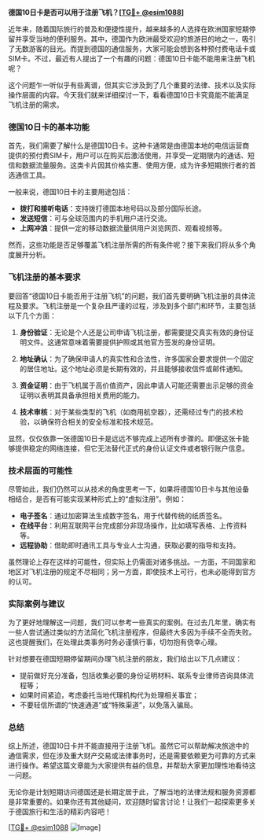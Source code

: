 **德国10日卡是否可以用于注册飞机？[[TG💪+ @esim1088](https://t.me/s/esim1088)]**

近年来，随着国际旅行的普及和便捷性提升，越来越多的人选择在欧洲国家短期停留并享受当地的便利服务。其中，德国作为欧洲最受欢迎的旅游目的地之一，吸引了无数游客的目光。而提到德国的通信服务，大家可能会想到各种预付费电话卡或SIM卡。不过，最近有人提出了一个有趣的问题：德国10日卡能不能用来注册飞机呢？

这个问题乍一听似乎有些离谱，但其实它涉及到了几个重要的法律、技术以及实际操作层面的内容。今天我们就来详细探讨一下，看看德国10日卡究竟能不能满足飞机注册的需求。

### 德国10日卡的基本功能

首先，我们需要了解什么是德国10日卡。这种卡通常是由德国本地的电信运营商提供的预付费SIM卡，用户可以在购买后激活使用，并享受一定期限内的通话、短信和数据流量服务。这类卡片因其价格实惠、使用方便，成为许多短期旅行者的首选通信工具。

一般来说，德国10日卡的主要用途包括：

- **拨打和接听电话**：支持拨打德国本地号码以及部分国际长途。
- **发送短信**：可与全球范围内的手机用户进行交流。
- **上网冲浪**：提供一定的移动数据流量供用户浏览网页、观看视频等。

然而，这些功能是否足够覆盖飞机注册所需的所有条件呢？接下来我们将从多个角度展开分析。

### 飞机注册的基本要求

要回答“德国10日卡能否用于注册飞机”的问题，我们首先要明确飞机注册的具体流程及要求。飞机注册是一个复杂且严谨的过程，涉及到多个部门和环节，主要包括以下几个方面：

1. **身份验证**：无论是个人还是公司申请飞机注册，都需要提交真实有效的身份证明文件。这通常意味着需要提供护照或其他官方签发的身份证明。
   
2. **地址确认**：为了确保申请人的真实性和合法性，许多国家会要求提供一个固定的居住地址。这个地址必须是长期有效的，并且能够接收信件或邮件通知。

3. **资金证明**：由于飞机属于高价值资产，因此申请人可能还需要出示足够的资金证明以表明其具备承担相关费用的能力。

4. **技术审核**：对于某些类型的飞机（如商用航空器），还需经过专门的技术检验，以确保符合相关的安全标准和技术规范。

显然，仅仅依靠一张德国10日卡是远远不够完成上述所有步骤的。即便这张卡能够提供稳定的网络连接，但它无法替代正式的身份认证文件或者银行账户信息。

### 技术层面的可能性

尽管如此，我们仍然可以从技术的角度思考一下，如果将德国10日卡与其他设备相结合，是否有可能实现某种形式上的“虚拟注册”。例如：

- **电子签名**：通过加密算法生成数字签名，用于代替传统的纸质签名。
- **在线平台**：利用互联网平台完成部分非现场操作，比如填写表格、上传资料等。
- **远程协助**：借助即时通讯工具与专业人士沟通，获取必要的指导和支持。

虽然理论上存在这样的可能性，但实际上仍需面对诸多挑战。一方面，不同国家和地区对飞机注册的规定不尽相同；另一方面，即使技术上可行，也未必能得到官方的认可。

### 实际案例与建议

为了更好地理解这一问题，我们可以参考一些真实的案例。在过去几年里，确实有一些人尝试通过类似的方法简化飞机注册程序，但最终大多因为手续不全而失败。这也提醒我们，在处理此类事务时务必谨慎行事，切勿抱有侥幸心理。

针对想要在德国短期停留期间办理飞机注册的朋友，我们给出以下几点建议：

- 提前做好充分准备，包括收集必要的身份证明材料、联系专业律师咨询具体流程等；
- 如果时间紧迫，考虑委托当地代理机构代为处理相关事宜；
- 不要轻信所谓的“快速通道”或“特殊渠道”，以免落入骗局。

### 总结

综上所述，德国10日卡并不能直接用于注册飞机。虽然它可以帮助解决旅途中的通信需求，但在涉及重大财产交易或法律事务时，还是需要依赖更为可靠的方式来进行操作。希望这篇文章能为大家提供有益的信息，并帮助大家更加理性地看待这一问题。

无论你是计划短期访问德国还是长期定居于此，了解当地的法律法规和服务资源都是非常重要的。如果你还有其他疑问，欢迎随时留言讨论！让我们一起探索更多关于德国旅行和生活的精彩内容吧！

[[TG💪+ @esim1088](https://t.me/s/esim1088) ![Image](https://i.postimg.cc/4NQfJmqS/Snipaste-2025-05-13-00-14-12.png)]